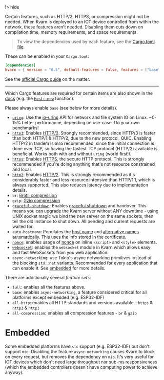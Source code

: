 !> hide

<head>
    <title>Compilation features | Kvarn</title>
    <meta name="permalinks" content="not-titles"> <!-- part of JS on icelk.dev & kvarn.org, options: disabled|enabled|not-titles -->
    <meta name="description" content="Features of Kvarn which can be choosen when compiling">
</head>

Certain features, such as HTTP/2, HTTPS, or compression might not be needed.
When Kvarn is deployed to an IOT device controlled from within the network, these features aren't needed.
Disabling them cuts down on compilation time, memory requirements, and space requirements.

> To view the dependencies used by each feature, see the [Cargo.toml file](https://github.com/Icelk/kvarn/blob/main/Cargo.toml).

These can be enabled in your `Cargo.toml`:

```toml
[dependencies]
kvarn = { version = "0.5", default-features = false, features = ["base", "https", "http2", "all-compression"] }
```

See the [official Cargo guide](https://doc.rust-lang.org/cargo/reference/features.html) on the matter.

---

Which Cargo features are required for certain items are also shown in the [docs](https://doc.kvarn.org/)
(e.g. the [`Host::new`](https://doc.kvarn.org/kvarn/host/struct.Host.html#method.new) function).

Please always enable `base` (see below for more details).

-   [`uring`](/uring.): Use the [io-uring](https://en.wikipedia.org/wiki/Io_uring) API for network and file system IO on Linux. ~0-15% better performance, depending on use-case. Do your own benchmarks!
-   [`http3`](/http3.): Enables [HTTP/3](https://en.wikipedia.org/wiki/HTTP/3).
    Strongly recommended, since HTTP/3 is faster than both HTTP/1 & HTTP/2, due to the new protocol, QUIC.
    Enabling HTTP/2 in tandem is also recommended, since the initial connection is done over TCP,
    so having the fastest TCP protocol (HTTP/2) available is beneficial.
    Works both with and without `uring` (world first!).
-   [`https`](/https.): Enables [HTTPS](https://en.wikipedia.org/wiki/HTTPS), the secure HTTP protocol.
    This is strongly recommended if you're doing anything that's not resource constrained and local.
-   [`http2`](/http2.): Enables [HTTP/2](https://en.wikipedia.org/wiki/HTTP/2).
    This is strongly recommended as it's considerably faster and less resource intensive than HTTP/1.1, which is always supported.
    This also reduces latency due to implementation details.
-   `br`: [Brotli compression](https://en.wikipedia.org/wiki/Brotli)
-   `gzip`: [Gzip compression](https://en.wikipedia.org/wiki/Gzip#File_format)
-   [`graceful-shutdown`](/shutdown-handover.): Enables [graceful shutdown](https://doc.kvarn.org/kvarn/shutdown/) and handover.
    This means you can upgrade the Kvarn server without ANY downtime - using UNIX socket magic we bind the new server on the same sockets,
    then tell the old instance to shut down. All pending and current requests are waited for.
-   `auto-hostname`: Populates the [host name](https://doc.kvarn.org/kvarn/host/struct.Host.html#structfield.name) and [alternative names](https://doc.kvarn.org/kvarn/host/struct.Host.html#structfield.alternative_names)
    automatically. This uses the info stored in the certificate.
-   [`nonce`](/nonce.): enables usage of [nonce](https://developer.mozilla.org/en-US/docs/Web/HTML/Global_attributes/nonce) on inline `<script>` and `<style>` elements.
-   [`websocket`](https://doc.kvarn.org/kvarn/websocket/): enables the `websocket` module in Kvarn which allows easy and fast WebSockets from you web application.
-   `async-networking`: use Tokio's async networking primitives instead of the blocking `std::net` variants.
    Recommended for every application that can enable it.
    See [embedded](#embedded) for more details.

There are additionally several _feature sets_:

-   `full`: enables all the features above.
-   `base`: enables `async-networking`, a feature considered critical for all platforms except embedded (e.g. ESP32-IDF)
-   `all-http`: enables all HTTP standards and versions available - `https` & `http2` & `http3`
-   `all-compression`: enables all compression features - `br` & `gzip`

# Embedded

Some embedded platforms have `std` support (e.g. ESP32-IDF) but don't support `mio`.
Disabling the feature `async-networking` causes Kvarn to block on every request,
but removes the dependency on `mio`. It's very useful for IOT devices which don't need large throughput nor
sub-ms responsiveness (which the embedded controllers doesn't have computing power to achieve anyway).
